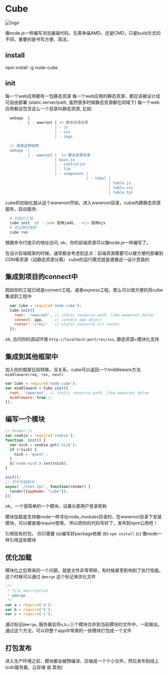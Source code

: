 Cube
=================

![logo](https://raw.github.com/fishbar/cube/master/logo.png)

像node.js一样编写浏览器端代码，无需争端AMD、还是CMD，只是build方式的不同，重要的是书写方便、简洁。

## install

  npm install -g node-cube

## init

  每一个web应用都有一包静态资源
  每一个web应用的静态资源，都应该被设计成可自由部署 (static.server/path, 虽然很多时候静态资源都在同域下)
  每一个web应用都会包含这么一个目录叫静态资源, 比如:

```sh
  webapp -|
          | - wwwroot | << 静态资源目录
                      | - js
                      | - css
                      | - imgs

  // 或者这种结构
  webapp -|
          | - wwwroot |  << 静态资源目录
                      | main.js
                      | - controller
                      | - lib
                      | - component |
                                    | - tabel |
                                              | table.js
                                              | table.css
                                              | table.tpl
```

  cube的初始化就从这个wwwroot开始，进入wwwroot目录，cube内建静态资源服务，启动服务:

```sh
  # 初始化工程
  cube init  // --jade 启用jade, --ejs 启用ejs
  # 启动静态服务
  cube run
```

  根据命令行提示的地址访问, ok，你的前端资源可以像node.js一样编写了。

  在设计前端框架的时候，通常都会考虑到这点：前端资源需要可以被方便的部署到CDN等资源（动静态资源分离）
  cube的运行模式就是遵循这一设计思路的

## 集成到项目的connect中

  假如你的工程已经是connect工程，或者express工程，那么可以很方便的将cube集成到工程中
```js
  var Cube = require('node-cube');
  Cube.init({
    root: '/wwwroot', // static resource path, like wwwwroot below
    connect: app,     // connect app object
    router: '/res/'   // static resource url router
  });
```
  ok, 访问你的调试环境  `http://localhost:port/res/xxx`, 静态资源+模块化支持

## 集成到其他框架中

  加入你的框架比较特殊，没关系，cube可以返回一个middleware方法 `middleware(req, res, next)`

```js
var Cube = require('node-cube');
var middleware = Cube.init({
  root: '/wwwroot', // static resource path, like wwwwroot below
  middleware: true //
});
```

## 编写一个模块

```js
// header.js
var cookie = require('cookie');
function  init() {
  var nick = cookie.get('nick');
  if (!nick) {
    nick = 'guest';
  }
  $('node-nick').text(nick);
}

init();
// 异步加载脚本
async('./tset.tpl', function(render) {
  render({appName: "cube"});
});
```
ok，一个很简单的一个模块，设置头部用户登录昵称

模块加载是支持像node一样寻址node_modules目录的，在wwwroot目录下安装模块，可以被直接require使用， 所以把你的代码写好了，发布到npm公用吧！

引用现有的包， 你只需要 (a)编写好package依赖 (b) `npm install` (c) 像node一样引用这些模块

## 优化加载

  模块化之后带来的一个问题，就是文件非常零碎，有时候甚至影响到了执行性能。
  这个时候可以通过 `@merge` 这个标记来优化文件

```js
/**
 * file description
 * @merge
 */
var a = require('a');
var b = require('b');
var c = require('c');
```
  通过标记`@merge`, 服务器会将`a`,`b`,`c`三个模块合并到当前模块的文件中，一起输出。
  通过这个方法，可以将整个app中常用的一些模块打包成一个文件

## 打包发布

  进入生产环境之前，模块都会被预编译、压缩成一个个小文件，然后发布到线上(cdn服务器、云存储 或 其他)